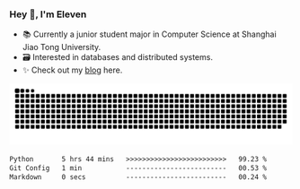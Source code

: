 ### Hey 👋, I'm Eleven

- 📚 Currently a junior student major in Computer Science at Shanghai Jiao Tong University.
- 🗃️ Interested in databases and distributed systems.
- ✨ Check out my [blog](https://blog.eleven.wiki) here.

![github contribution grid snake animation](https://raw.githubusercontent.com/El-even-11/El-even-11/output/github-contribution-grid-snake.svg)

<!--START_SECTION:waka-->

```text
Python       5 hrs 44 mins   >>>>>>>>>>>>>>>>>>>>>>>>>   99.23 %
Git Config   1 min           -------------------------   00.53 %
Markdown     0 secs          -------------------------   00.24 %
```

<!--END_SECTION:waka-->
